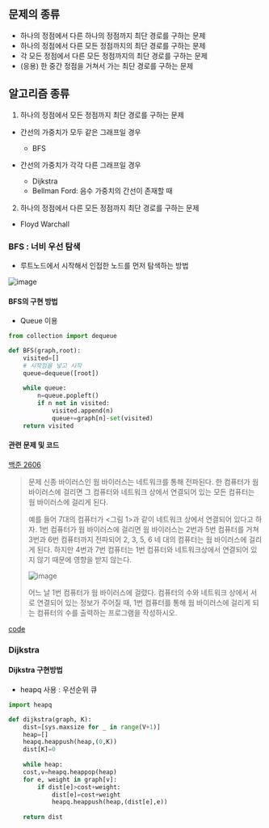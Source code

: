 ## 문제의 종류
- 하나의 정점에서 다른 하나의 정점까지 최단 경로를 구하는 문제
- 하나의 정점에서 다른 모든 정점까지의 최단 경로를 구하는 문제
- 각 모든 정점에서 다른 모든 정점까지의 최단 경로를 구하는 문제
- (응용) 한 중간 정점을 거쳐서 가는 최단 경로를 구하는 문제

## 알고리즘 종류
1. 하나의 정점에서 모든 정점까지 최단 경로를 구하는 문제
- 간선의 가중치가 모두 같은 그래프일 경우
  - BFS

- 간선의 가중치가 각각 다른 그래프일 경우
  - Dijkstra
  - Bellman Ford: 음수 가중치의 간선이 존재할 때

2. 하나의 정점에서 다른 모든 정점까지 최단 경로를 구하는 문제
- Floyd Warchall

### BFS : 너비 우선 탐색

- 루트노드에서 시작해서 인접한 노드를 먼저 탐색하는 방법

![image](https://user-images.githubusercontent.com/57162812/151194632-02069879-037f-48b1-a93e-825b212d7dfb.png)

#### BFS의 구현 방법
- Queue 이용

```python
from collection import dequeue

def BFS(graph,root):
    visited=[]
    # 시작점을 넣고 시작
    queue=dequeue([root])
    
    while queue:
        n=queue.popleft()
        if n not in visited:
            visited.append(n)
            queue+=graph[n]-set(visited)
    return visited
```

#### 관련 문제 및 코드

[백준 2606](https://www.acmicpc.net/problem/2606)

> 문제
> 신종 바이러스인 웜 바이러스는 네트워크를 통해 전파된다. 한 컴퓨터가 웜 바이러스에 걸리면 그 컴퓨터와 네트워크 상에서 연결되어 있는 모든 컴퓨터는 웜 바이러스에 걸리게 된다.
>
> 예를 들어 7대의 컴퓨터가 <그림 1>과 같이 네트워크 상에서 연결되어 있다고 하자. 1번 컴퓨터가 웜 바이러스에 걸리면 웜 바이러스는 2번과 5번 컴퓨터를 거쳐 3번과 6번 컴퓨터까지 전파되어 2, 3, 5, 6 네 대의 컴퓨터는 웜 바이러스에 걸리게 된다. 하지만 4번과 7번 컴퓨터는 1번 컴퓨터와 네트워크상에서 연결되어 있지 않기 때문에 영향을 받지 않는다.
>
>![image](https://user-images.githubusercontent.com/57162812/151195916-386f8353-ae30-4406-834e-a3b36766e725.png)
>
>어느 날 1번 컴퓨터가 웜 바이러스에 걸렸다. 컴퓨터의 수와 네트워크 상에서 서로 연결되어 있는 정보가 주어질 때, 1번 컴퓨터를 통해 웜 바이러스에 걸리게 되는 컴퓨터의 수를 출력하는 프로그램을 작성하시오.

[code]()

### Dijkstra
#### Dijkstra 구현방법
- heapq 사용 : 우선순위 큐

```python
import heapq

def dijkstra(graph, K):
    dist=[sys.maxsize for _ in range(V+1)]
    heap=[]
    heapq.heappush(heap,(0,K))
    dist[K]=0
    
    while heap:
    cost,v=heapq.heappop(heap)
    for e, weight in graph[v]:
        if dist[e]>cost+weight:
            dist[e]=cost+weight
            heapq.heappush(heap,(dist[e],e))
    
    return dist
```
    
    
